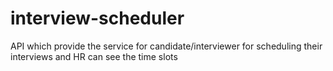 # interview-scheduler
API which provide the service for candidate/interviewer for scheduling their interviews and HR can see the time slots

